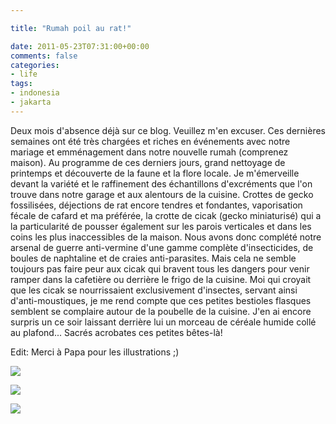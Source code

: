 ```yaml
---

title: "Rumah poil au rat!"

date: 2011-05-23T07:31:00+00:00
comments: false
categories: 
- life
tags:
- indonesia
- jakarta 
---
```


Deux mois d'absence déjà sur ce blog. Veuillez m'en excuser. Ces dernières semaines ont été très chargées et riches en événements avec notre mariage et emménagement dans notre nouvelle rumah (comprenez maison). Au programme de ces derniers jours, grand nettoyage de printemps et découverte de la faune et la flore locale. Je m'émerveille devant la variété et le raffinement des échantillons d'excréments que l'on trouve dans notre garage et aux alentours de la cuisine. Crottes de gecko fossilisées, déjections de rat encore tendres et fondantes, vaporisation fécale de cafard et ma préférée, la crotte de cicak (gecko miniaturisé) qui a la particularité de pousser également sur les parois verticales et dans les coins les plus inaccessibles de la maison. Nous avons donc complété notre arsenal de guerre anti-vermine d'une gamme complète d'insecticides, de boules de naphtaline et de craies anti-parasites. Mais cela ne semble toujours pas faire peur aux cicak qui bravent tous les dangers pour venir ramper dans la cafetière ou derrière le frigo de la cuisine. Moi qui croyait que les cicak se nourrissaient exclusivement d'insectes, servant ainsi d'anti-moustiques, je me rend compte que ces petites bestioles flasques semblent se complaire autour de la poubelle de la cuisine. J'en ai encore surpris un ce soir laissant derrière lui un morceau de céréale humide collé au plafond... Sacrés acrobates ces petites bêtes-là!

Edit: Merci à Papa pour les illustrations ;)

![](_media/CICAk.jpg)

![](_media/Geko.jpg)

![](_media/punaise_géante.jpg)